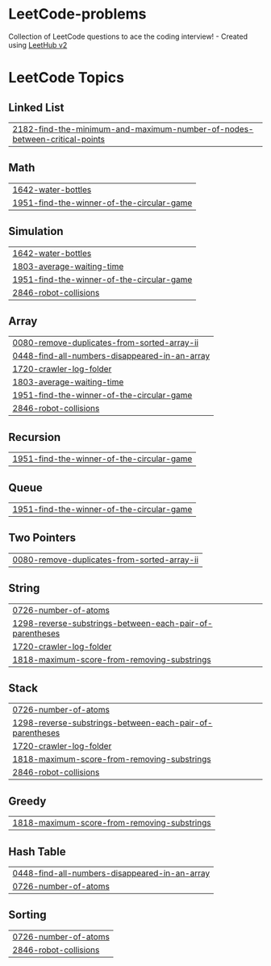 # LeetCode-problems
Collection of LeetCode questions to ace the coding interview! - Created using [LeetHub v2](https://github.com/arunbhardwaj/LeetHub-2.0)

<!---LeetCode Topics Start-->
# LeetCode Topics
## Linked List
|  |
| ------- |
| [2182-find-the-minimum-and-maximum-number-of-nodes-between-critical-points](https://github.com/10sneha/LeetCode-problems/tree/master/2182-find-the-minimum-and-maximum-number-of-nodes-between-critical-points) |
## Math
|  |
| ------- |
| [1642-water-bottles](https://github.com/10sneha/LeetCode-problems/tree/master/1642-water-bottles) |
| [1951-find-the-winner-of-the-circular-game](https://github.com/10sneha/LeetCode-problems/tree/master/1951-find-the-winner-of-the-circular-game) |
## Simulation
|  |
| ------- |
| [1642-water-bottles](https://github.com/10sneha/LeetCode-problems/tree/master/1642-water-bottles) |
| [1803-average-waiting-time](https://github.com/10sneha/LeetCode-problems/tree/master/1803-average-waiting-time) |
| [1951-find-the-winner-of-the-circular-game](https://github.com/10sneha/LeetCode-problems/tree/master/1951-find-the-winner-of-the-circular-game) |
| [2846-robot-collisions](https://github.com/10sneha/LeetCode-problems/tree/master/2846-robot-collisions) |
## Array
|  |
| ------- |
| [0080-remove-duplicates-from-sorted-array-ii](https://github.com/10sneha/LeetCode-problems/tree/master/0080-remove-duplicates-from-sorted-array-ii) |
| [0448-find-all-numbers-disappeared-in-an-array](https://github.com/10sneha/LeetCode-problems/tree/master/0448-find-all-numbers-disappeared-in-an-array) |
| [1720-crawler-log-folder](https://github.com/10sneha/LeetCode-problems/tree/master/1720-crawler-log-folder) |
| [1803-average-waiting-time](https://github.com/10sneha/LeetCode-problems/tree/master/1803-average-waiting-time) |
| [1951-find-the-winner-of-the-circular-game](https://github.com/10sneha/LeetCode-problems/tree/master/1951-find-the-winner-of-the-circular-game) |
| [2846-robot-collisions](https://github.com/10sneha/LeetCode-problems/tree/master/2846-robot-collisions) |
## Recursion
|  |
| ------- |
| [1951-find-the-winner-of-the-circular-game](https://github.com/10sneha/LeetCode-problems/tree/master/1951-find-the-winner-of-the-circular-game) |
## Queue
|  |
| ------- |
| [1951-find-the-winner-of-the-circular-game](https://github.com/10sneha/LeetCode-problems/tree/master/1951-find-the-winner-of-the-circular-game) |
## Two Pointers
|  |
| ------- |
| [0080-remove-duplicates-from-sorted-array-ii](https://github.com/10sneha/LeetCode-problems/tree/master/0080-remove-duplicates-from-sorted-array-ii) |
## String
|  |
| ------- |
| [0726-number-of-atoms](https://github.com/10sneha/LeetCode-problems/tree/master/0726-number-of-atoms) |
| [1298-reverse-substrings-between-each-pair-of-parentheses](https://github.com/10sneha/LeetCode-problems/tree/master/1298-reverse-substrings-between-each-pair-of-parentheses) |
| [1720-crawler-log-folder](https://github.com/10sneha/LeetCode-problems/tree/master/1720-crawler-log-folder) |
| [1818-maximum-score-from-removing-substrings](https://github.com/10sneha/LeetCode-problems/tree/master/1818-maximum-score-from-removing-substrings) |
## Stack
|  |
| ------- |
| [0726-number-of-atoms](https://github.com/10sneha/LeetCode-problems/tree/master/0726-number-of-atoms) |
| [1298-reverse-substrings-between-each-pair-of-parentheses](https://github.com/10sneha/LeetCode-problems/tree/master/1298-reverse-substrings-between-each-pair-of-parentheses) |
| [1720-crawler-log-folder](https://github.com/10sneha/LeetCode-problems/tree/master/1720-crawler-log-folder) |
| [1818-maximum-score-from-removing-substrings](https://github.com/10sneha/LeetCode-problems/tree/master/1818-maximum-score-from-removing-substrings) |
| [2846-robot-collisions](https://github.com/10sneha/LeetCode-problems/tree/master/2846-robot-collisions) |
## Greedy
|  |
| ------- |
| [1818-maximum-score-from-removing-substrings](https://github.com/10sneha/LeetCode-problems/tree/master/1818-maximum-score-from-removing-substrings) |
## Hash Table
|  |
| ------- |
| [0448-find-all-numbers-disappeared-in-an-array](https://github.com/10sneha/LeetCode-problems/tree/master/0448-find-all-numbers-disappeared-in-an-array) |
| [0726-number-of-atoms](https://github.com/10sneha/LeetCode-problems/tree/master/0726-number-of-atoms) |
## Sorting
|  |
| ------- |
| [0726-number-of-atoms](https://github.com/10sneha/LeetCode-problems/tree/master/0726-number-of-atoms) |
| [2846-robot-collisions](https://github.com/10sneha/LeetCode-problems/tree/master/2846-robot-collisions) |
<!---LeetCode Topics End-->